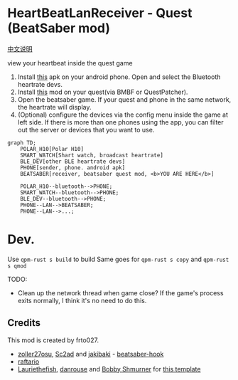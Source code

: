 # HeartBeatLanReceiver - Quest (BeatSaber mod)

[中文说明](README.cn.md)

view your heartbeat inside the quest game

1. Install [this](https://github.com/frto027/HeartbeatLanServer/releases/latest) apk on your android phone. Open and select the Bluetooth heartrate devs.
2. Install [this](https://github.com/frto027/HeartBeatLanClientBSQuest/releases/latest) mod on your quest(via BMBF or QuestPatcher).
3. Open the beatsaber game. If your quest and phone in the same network, the heartrate will display.
4. (Optional) configure the devices via the config menu inside the game at left side. If there is more than one phones using the app, you can filter out the server or devices that you want to use.

```mermaid
graph TD;
    POLAR_H10[Polar H10]
    SMART_WATCH[Shart watch, broadcast heartrate]
    BLE_DEV[other BLE heartrate devs]
    PHONE[sender, phone. android apk]
    BEATSABER[receiver, beatsaber quest mod, <b>YOU ARE HERE</b>]

    POLAR_H10--bluetooth-->PHONE;
    SMART_WATCH--bluetooth-->PHONE;
    BLE_DEV--bluetooth-->PHONE;
    PHONE--LAN-->BEATSABER;
    PHONE--LAN-->...;
```

# Dev.

Use `qpm-rust s build` to build
Same goes for `qpm-rust s copy` and `qpm-rust s qmod`

TODO:
- Clean up the network thread when game close? If the game's process exits normally, I think it's no need to do this.


## Credits

This mod is created by frto027.

* [zoller27osu](https://github.com/zoller27osu), [Sc2ad](https://github.com/Sc2ad) and [jakibaki](https://github.com/jakibaki) - [beatsaber-hook](https://github.com/sc2ad/beatsaber-hook)
* [raftario](https://github.com/raftario)
* [Lauriethefish](https://github.com/Lauriethefish), [danrouse](https://github.com/danrouse) and [Bobby Shmurner](https://github.com/BobbyShmurner) for [this template](https://github.com/Lauriethefish/quest-mod-template)
